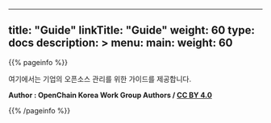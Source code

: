 
---
title: "Guide"
linkTitle: "Guide"
weight: 60
type: docs
description: >
menu:
  main:
    weight: 60
---

{{% pageinfo %}}

여기에서는 기업의 오픈소스 관리를 위한 가이드를 제공합니다. 

**Author : OpenChain Korea Work Group Authors / [CC BY 4.0](https://creativecommons.org/licenses/by/4.0/)**

{{% /pageinfo %}}